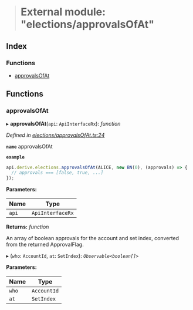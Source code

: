 > # External module: "elections/approvalsOfAt"

## Index

### Functions

* [approvalsOfAt](_elections_approvalsofat_.md#approvalsofat)

## Functions

###  approvalsOfAt

▸ **approvalsOfAt**(`api`: `ApiInterfaceRx`): *function*

*Defined in [elections/approvalsOfAt.ts:24](https://github.com/polkadot-js/api/blob/98cffea/packages/api-derive/src/elections/approvalsOfAt.ts#L24)*

**`name`** approvalsOfAt

**`example`** 
<BR>

```javascript
api.derive.elections.approvalsOfAt(ALICE, new BN(0), (approvals) => {
  // approvals === [false, true, ...]
});
```

**Parameters:**

Name | Type |
------ | ------ |
`api` | `ApiInterfaceRx` |

**Returns:** *function*

An array of boolean approvals for the account and set index, converted from the returned ApprovalFlag.

▸ (`who`: `AccountId`, `at`: `SetIndex`): *`Observable<boolean[]>`*

**Parameters:**

Name | Type |
------ | ------ |
`who` | `AccountId` |
`at` | `SetIndex` |